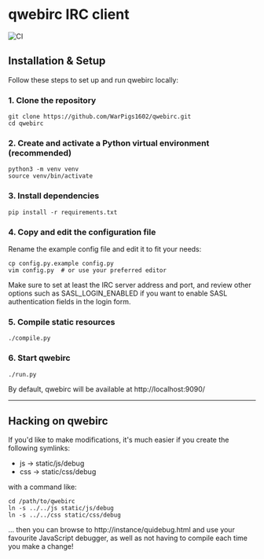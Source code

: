 
# qwebirc IRC client

![CI](https://github.com/qwebirc/qwebirc/workflows/CI/badge.svg)

## Installation & Setup

Follow these steps to set up and run qwebirc locally:

### 1. Clone the repository

```
git clone https://github.com/WarPigs1602/qwebirc.git
cd qwebirc
```

### 2. Create and activate a Python virtual environment (recommended)

```
python3 -m venv venv
source venv/bin/activate
```

### 3. Install dependencies

```
pip install -r requirements.txt
```

### 4. Copy and edit the configuration file

Rename the example config file and edit it to fit your needs:

```
cp config.py.example config.py
vim config.py  # or use your preferred editor
```

Make sure to set at least the IRC server address and port, and review other options such as SASL_LOGIN_ENABLED if you want to enable SASL authentication fields in the login form.

### 5. Compile static resources

```
./compile.py
```

### 6. Start qwebirc

```
./run.py
```

By default, qwebirc will be available at http://localhost:9090/

---

## Hacking on qwebirc

If you'd like to make modifications, it's much easier if you create the following symlinks:

- js -> static/js/debug
- css -> static/css/debug

with a command like:

```
cd /path/to/qwebirc
ln -s ../../js static/js/debug
ln -s ../../css static/css/debug
```

... then you can browse to http://instance/quidebug.html and use your favourite JavaScript debugger, as well as not having to compile each time you make a change!
